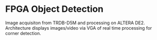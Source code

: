 # FPGA Object Detection
Image acquisiton from TRDB-D5M and processing on ALTERA DE2. Architecture displays images/video via VGA of real time processing for corner detection.
